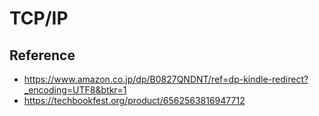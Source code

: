 # TCP/IP

## Reference

- https://www.amazon.co.jp/dp/B0827QNDNT/ref=dp-kindle-redirect?_encoding=UTF8&btkr=1
- https://techbookfest.org/product/6562563816947712
